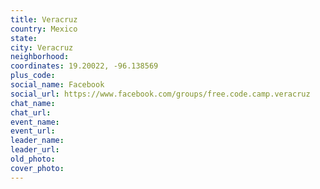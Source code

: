 ```yaml
---
title: Veracruz
country: Mexico
state: 
city: Veracruz
neighborhood: 
coordinates: 19.20022, -96.138569
plus_code:
social_name: Facebook
social_url: https://www.facebook.com/groups/free.code.camp.veracruz
chat_name:
chat_url:
event_name:
event_url:
leader_name:
leader_url:
old_photo: 
cover_photo:
---
```

